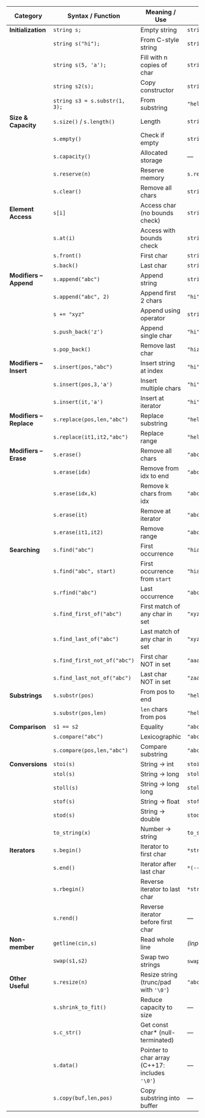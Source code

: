 | Category                | Syntax / Function             | Meaning / Use                                  | Example                                       | Output              | TC      |
| ----------------------- | ----------------------------- | ---------------------------------------------- | --------------------------------------------- | ------------------- | ------- |
| **Initialization**      | `string s;`                   | Empty string                                   | `string s;`                                   | `""`                | O(1)    |
|                         | `string s("hi");`             | From C-style string                            | `string s("hi");`                             | `"hi"`              | O(n)    |
|                         | `string s(5, 'a');`           | Fill with n copies of char                     | `string s(5, 'a');`                           | `"aaaaa"`           | O(n)    |
|                         | `string s2(s);`               | Copy constructor                               | `string s2("abc");`                           | `"abc"`             | O(n)    |
|                         | `string s3 = s.substr(1, 3);` | From substring                                 | `"hello".substr(1,3)`                         | `"ell"`             | O(k)    |
| **Size & Capacity**     | `s.size()` / `s.length()`     | Length                                         | `string("abc").size()`                        | `3`                 | O(1)    |
|                         | `s.empty()`                   | Check if empty                                 | `string("").empty()`                          | `true`              | O(1)    |
|                         | `s.capacity()`                | Allocated storage                              | —                                             | varies              | O(1)    |
|                         | `s.reserve(n)`                | Reserve memory                                 | `s.reserve(50)`                               | —                   | O(1)\*  |
|                         | `s.clear()`                   | Remove all chars                               | `string("abc").clear()`                       | `""`                | O(n)    |
| **Element Access**      | `s[i]`                        | Access char (no bounds check)                  | `string("abc")[1]`                            | `'b'`               | O(1)    |
|                         | `s.at(i)`                     | Access with bounds check                       | `string("abc").at(1)`                         | `'b'`               | O(1)    |
|                         | `s.front()`                   | First char                                     | `string("abc").front()`                       | `'a'`               | O(1)    |
|                         | `s.back()`                    | Last char                                      | `string("abc").back()`                        | `'c'`               | O(1)    |
| **Modifiers – Append**  | `s.append("abc")`             | Append string                                  | `string("hi").append("abc")`                  | `"hiabc"`           | O(k)    |
|                         | `s.append("abc", 2)`          | Append first 2 chars                           | `"hi".append("abc", 2)`                       | `"hiab"`            | O(k)    |
|                         | `s += "xyz"`                  | Append using operator                          | `string("hi") += "xyz"`                       | `"hixyz"`           | O(k)    |
|                         | `s.push_back('z')`            | Append single char                             | `"hi".push_back('z')`                         | `"hiz"`             | O(1)    |
|                         | `s.pop_back()`                | Remove last char                               | `"hiz".pop_back()`                            | `"hi"`              | O(1)    |
| **Modifiers – Insert**  | `s.insert(pos,"abc")`         | Insert string at index                         | `"hi".insert(1,"abc")`                        | `"habci"`           | O(n)    |
|                         | `s.insert(pos,3,'a')`         | Insert multiple chars                          | `"hi".insert(1,3,'a')`                        | `"haaai"`           | O(n)    |
|                         | `s.insert(it,'a')`            | Insert at iterator                             | `"hi".insert(s.begin(),'a')`                  | `"ahi"`             | O(n)    |
| **Modifiers – Replace** | `s.replace(pos,len,"abc")`    | Replace substring                              | `"hello".replace(1,3,"xy")`                   | `"hxyo"`            | O(n)    |
|                         | `s.replace(it1,it2,"abc")`    | Replace range                                  | `"hello".replace(s.begin(),s.begin()+2,"hi")` | `"hillo"`           | O(n)    |
| **Modifiers – Erase**   | `s.erase()`                   | Remove all chars                               | `"abc".erase()`                               | `""`                | O(n)    |
|                         | `s.erase(idx)`                | Remove from idx to end                         | `"abcdef".erase(3)`                           | `"abc"`             | O(n)    |
|                         | `s.erase(idx,k)`              | Remove k chars from idx                        | `"abcdef".erase(2,4)`                         | `"ab"`              | O(n)    |
|                         | `s.erase(it)`                 | Remove at iterator                             | `"abc".erase(s.begin())`                      | `"bc"`              | O(n)    |
|                         | `s.erase(it1,it2)`            | Remove range                                   | `"abcdef".erase(s.begin(),s.begin()+3)`       | `"def"`             | O(n)    |
| **Searching**           | `s.find("abc")`               | First occurrence                               | `"hiabcabc".find("abc")`                      | `2`                 | O(n\*k) |
|                         | `s.find("abc", start)`        | First occurrence from `start`                  | `"hiabcabc".find("abc",3)`                    | `5`                 | O(n)    |
|                         | `s.rfind("abc")`              | Last occurrence                                | `"abcabc".rfind("abc")`                       | `3`                 | O(n\*k) |
|                         | `s.find_first_of("abc")`      | First match of any char in set                 | `"xyzay".find_first_of("abc")`                | `3`                 | O(n\*k) |
|                         | `s.find_last_of("abc")`       | Last match of any char in set                  | `"xyzayc".find_last_of("abc")`                | `5`                 | O(n\*k) |
|                         | `s.find_first_not_of("abc")`  | First char NOT in set                          | `"aaabz".find_first_not_of("abc")`            | `4`                 | O(n\*k) |
|                         | `s.find_last_not_of("abc")`   | Last char NOT in set                           | `"zaaa".find_last_not_of("abc")`              | `0`                 | O(n\*k) |
| **Substrings**          | `s.substr(pos)`               | From pos to end                                | `"hello".substr(2)`                           | `"llo"`             | O(k)    |
|                         | `s.substr(pos,len)`           | `len` chars from pos                           | `"hello".substr(1,3)`                         | `"ell"`             | O(k)    |
| **Comparison**          | `s1 == s2`                    | Equality                                       | `"abc" == "abc"`                              | `true`              | O(n)    |
|                         | `s.compare("abc")`            | Lexicographic                                  | `"abc".compare("abc")`                        | `0`                 | O(n)    |
|                         | `s.compare(pos,len,"abc")`    | Compare substring                              | `"abcd".compare(0,2,"ab")`                    | `0`                 | O(k)    |
| **Conversions**         | `stoi(s)`                     | String → int                                   | `stoi("123")`                                 | `123`               | O(n)    |
|                         | `stol(s)`                     | String → long                                  | `stol("12345")`                               | `12345`             | O(n)    |
|                         | `stoll(s)`                    | String → long long                             | `stoll("123456789")`                          | `123456789`         | O(n)    |
|                         | `stof(s)`                     | String → float                                 | `stof("3.14")`                                | `3.14`              | O(n)    |
|                         | `stod(s)`                     | String → double                                | `stod("3.14159")`                             | `3.14159`           | O(n)    |
|                         | `to_string(x)`                | Number → string                                | `to_string(42)`                               | `"42"`              | O(n)    |
| **Iterators**           | `s.begin()`                   | Iterator to first char                         | `*string("abc").begin()`                      | `'a'`               | O(1)    |
|                         | `s.end()`                     | Iterator after last char                       | `*(--string("abc").end())`                    | `'c'`               | O(1)    |
|                         | `s.rbegin()`                  | Reverse iterator to last char                  | `*string("abc").rbegin()`                     | `'c'`               | O(1)    |
|                         | `s.rend()`                    | Reverse iterator before first char             | —                                             | —                   | O(1)    |
| **Non-member**          | `getline(cin,s)`              | Read whole line                                | *(input: Hello World)* → `"Hello World"`      | —                   | O(n)    |
|                         | `swap(s1,s2)`                 | Swap two strings                               | `swap(a,b)` where a=`"hi"`, b=`"bye"`         | a=`"bye"`, b=`"hi"` | O(1)    |
| **Other Useful**        | `s.resize(n)`                 | Resize string (trunc/pad with `'\0'`)          | `"abc".resize(5)`                             | `"abc\0\0"`         | O(n)    |
|                         | `s.shrink_to_fit()`           | Reduce capacity to size                        | —                                             | —                   | O(n)    |
|                         | `s.c_str()`                   | Get const char\* (null-terminated)             | —                                             | —                   | O(1)    |
|                         | `s.data()`                    | Pointer to char array (C++17: includes `'\0'`) | —                                             | —                   | O(1)    |
|                         | `s.copy(buf,len,pos)`         | Copy substring into buffer                     | —                                             | —                   | O(k)    |
